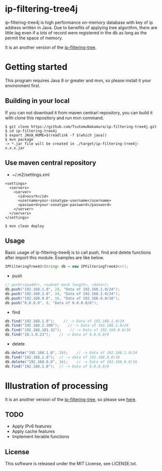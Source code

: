 # ip-filtering-tree4j
ip-filtering-tree4j is high performance on-memory database with key of ip address written in Java.
Due to benefits of applying tree algorithm, there are little lag even if a lots of record were registered in the db as long as the permit the space of memory. 

It is an another version of the [ip-filtering-tree](https://github.com/TsutomuNakamura/ip-filtering-tree).

# Getting started
This program requires Java 8 or greater and mvn, so please install it your environment first.

## Building in your local
If you can not download it from maven centrarl repository, you can build it with clone this repository and run mvn command.

```
$ git clone https://github.com/TsutomuNakamura/ip-filtering-tree4j.git
$ cd ip-filtering-tree4j
$ export JAVA_HOME=$(readlink -f $(which java))
$ mvn package
-> *.jar file will be created in ./target/ip-filtering-tree4j-x.x.x.jar
```

## Use maven central repository
* ~/.m2/settings.xml
```
<settings>
  <servers>
    <server>
      <id>ossrh</id>
      <username>your-sonatype-username</username>
      <password>your-sonatype-password</password>
    </server>
  </servers>
</settings>
```

```
$ mvn clean deploy
```

## Usage
Basic usage of ip-filtering-tree4j is to call push, find and delete functions after import this module. Examples are like below.

```Java
IPFilteringTree4J<String> db = new IPFilteringTree4J<>();
```

* push
```Java
// push(<ipaddr>, <subnet mask length>, <data>);
db.push("192.168.1.0", 24, "Data of 192.168.1.0/24");
db.push("192.168.2.0", 24, "Data of 192.168.2.0/24");
db.push("192.168.0.0", 16, "Data of 192.168.0.0/16");
db.push("0.0.0.0", 0, "Data of 0.0.0.0/0");
```

* find
```Java
db.find("192.168.1.0");    // -> Data of 192.168.1.0/24
db.find("192.168.2.100");    // -> Data of 192.168.2.0/24
db.find("192.168.101.32");    // -> Data of 192.168.0.0/16
db.find("10.1.0.23");    // -> Data of 0.0.0.0/0
```

* delete
```Java
db.delete("192.168.1.0", 24);    // -> Data of 192.168.1.0/24
db.find("192.168.1.0");  // -> data of 192.168.0.0/16
db.delete("192.168.0.0", 16);    // -> Data of 192.168.0.0/16
db.find("192.168.1.0");  // -> Data of 0.0.0.0/0
```

# Illustration of processing
It is an another version of the [ip-filtering-tree](https://github.com/TsutomuNakamura/ip-filtering-tree), so please see [here](https://github.com/TsutomuNakamura/ip-filtering-tree#illustration-of-processing).

## TODO
* Apply IPv6 features
* Apply cache features
* Implement iterable functions

## License
This software is released under the MIT License, see LICENSE.txt.
